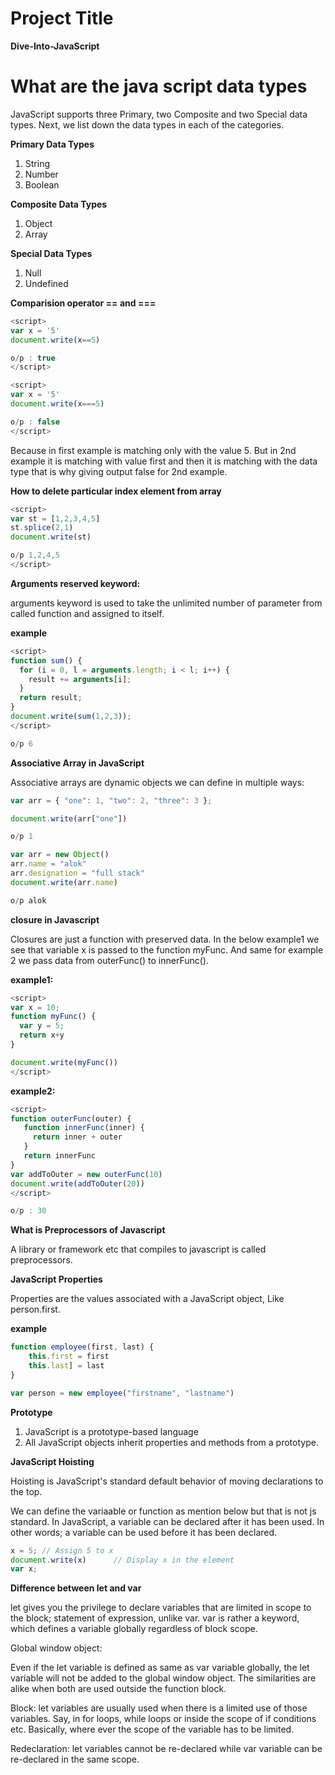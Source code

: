 # Project Title
**Dive-Into-JavaScript**

# What are the java script data types

JavaScript supports three Primary, two Composite and two Special data types. Next, we list down the data types in each of the categories.

**Primary Data Types**
  1. String
  2. Number
  3. Boolean

**Composite Data Types**
  1. Object
  2. Array
  
**Special Data Types**
  1. Null
  2. Undefined

**Comparision operator == and ===**

```javascript
<script>
var x = '5'
document.write(x==5)

o/p : true
</script>
```

```javascript
<script>
var x = '5'
document.write(x===5)

o/p : false
</script>
```

Because in first example is matching only with the value 5. But in 2nd example it is matching with value first and then it is matching with the data type that is why giving output false for 2nd example.



**How to delete particular index element from array**

```javascript
<script>
var st = [1,2,3,4,5]
st.splice(2,1)
document.write(st)

o/p 1,2,4,5
</script>
```


**Arguments reserved keyword:**

arguments keyword is used to take the unlimited number of parameter from called function and assigned to itself.

**example**

```javascript
<script>
function sum() {
  for (i = 0, l = arguments.length; i < l; i++) {
    result += arguments[i];
  }
  return result;
}
document.write(sum(1,2,3));
</script>

o/p 6
```


**Associative Array in JavaScript**

Associative arrays are dynamic objects we can define in multiple ways:

```javascript
var arr = { "one": 1, "two": 2, "three": 3 };

document.write(arr["one"])

o/p 1
```

```javascript
var arr = new Object()
arr.name = "alok"
arr.designation = "full stack"
document.write(arr.name)

o/p alok
```



**closure in Javascript**

Closures are just a function with preserved data. In the below example1 we see that variable x is passed to the function myFunc. And same for example 2 we pass data from outerFunc() to innerFunc().


**example1:**


```javascript
<script>
var x = 10;
function myFunc() {
  var y = 5;
  return x+y
}

document.write(myFunc())
</script>
```


**example2:**

```javascript
<script>
function outerFunc(outer) {
   function innerFunc(inner) {
     return inner + outer
   }
   return innerFunc
}
var addToOuter = new outerFunc(10)
document.write(addToOuter(20))
</script>

o/p : 30

```


**What is Preprocessors of Javascript**

A library or framework etc that compiles to javascript is called preprocessors.


**JavaScript Properties**


Properties are the values associated with a JavaScript object, Like person.first.

**example**


```javascript
function employee(first, last) {
    this.first = first
    this.last] = last
}

var person = new employee("firstname", "lastname")

```


**Prototype**

1. JavaScript is a prototype-based language
2. All JavaScript objects inherit properties and methods from a prototype.


**JavaScript Hoisting**


Hoisting is JavaScript's standard default behavior of moving declarations to the top.

We can define the variaable or function as mention below but that is not js standard.
In JavaScript, a variable can be declared after it has been used.
In other words; a variable can be used before it has been declared.

``` javascript
x = 5; // Assign 5 to x
document.write(x)      // Display x in the element
var x;
```

**Difference between let and var**

let gives you the privilege to declare variables that are limited in scope to the block; statement of expression, unlike var. var is rather a keyword, which defines a variable globally regardless of block scope.

Global window object:

Even if the let variable is defined as same as var variable globally, the let variable will not be added to the global window object. The similarities are alike when both are used outside the function block.

Block: let variables are usually used when there is a limited use of those variables. Say, in for loops, while loops or inside the scope of if conditions etc. Basically, where ever the scope of the variable has to be limited.

Redeclaration: let variables cannot be re-declared while var variable can be re-declared in the same scope.




  